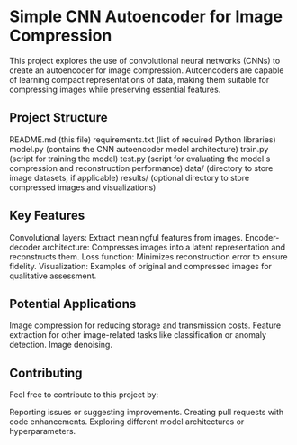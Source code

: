 # Simple CNN Autoencoder for Image Compression

This project explores the use of convolutional neural networks (CNNs) to create an autoencoder for image compression. Autoencoders are capable of learning compact representations of data, making them suitable for compressing images while preserving essential features.

## Project Structure

README.md (this file)
requirements.txt (list of required Python libraries)
model.py (contains the CNN autoencoder model architecture)
train.py (script for training the model)
test.py (script for evaluating the model's compression and reconstruction performance)
data/ (directory to store image datasets, if applicable)
results/ (optional directory to store compressed images and visualizations)


## Key Features

Convolutional layers: Extract meaningful features from images.
Encoder-decoder architecture: Compresses images into a latent representation and reconstructs them.
Loss function: Minimizes reconstruction error to ensure fidelity.
Visualization: Examples of original and compressed images for qualitative assessment.
## Potential Applications

Image compression for reducing storage and transmission costs.
Feature extraction for other image-related tasks like classification or anomaly detection.
Image denoising.
## Contributing

Feel free to contribute to this project by:

Reporting issues or suggesting improvements.
Creating pull requests with code enhancements.
Exploring different model architectures or hyperparameters.
